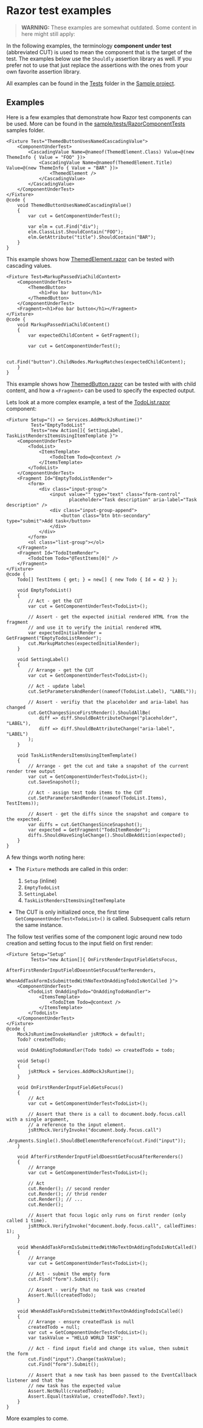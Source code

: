 # Razor test examples

> **WARNING:** These examples are somewhat outdated. Some content in here might still apply:

In the following examples, the terminology **component under test** (abbreviated CUT) is used to mean the component that is the target of the test. The examples below use the `Shouldly` assertion library as well. If you prefer not to use that just replace the assertions with the ones from your own favorite assertion library.

All examples can be found in the [Tests](https://github.com/egil/bunit/tree/master/sample/tests/Tests) folder in the [Sample project](https://github.com/egil/bunit/tree/master/sample/).

## Examples

Here is a few examples that demonstrate how Razor test components can be used. More can be found in the [sample/tests/RazorComponentTests](https://github.com/egil/bunit/tree/master/sample/tests/RazorComponentTests) samples folder.

```cshtml
<Fixture Test="ThemedButtonUsesNamedCascadingValue">
    <ComponentUnderTest>
        <CascadingValue Name=@nameof(ThemedElement.Class) Value=@(new ThemeInfo { Value = "FOO" })>
            <CascadingValue Name=@nameof(ThemedElement.Title) Value=@(new ThemeInfo { Value = "BAR" })>
                <ThemedElement />
            </CascadingValue>
        </CascadingValue>
    </ComponentUnderTest>
</Fixture>
@code {
    void ThemedButtonUsesNamedCascadingValue()
    {
        var cut = GetComponentUnderTest();

        var elm = cut.Find("div");
        elm.ClassList.ShouldContain("FOO");
        elm.GetAttribute("title").ShouldContain("BAR");
    }
}
```

This example shows how [ThemedElement.razor](https://github.com/egil/bunit/tree/master/sample/src/Components/ThemedElement.razor) can be tested with cascading values.

```cshtml
<Fixture Test=MarkupPassedViaChildContent>
    <ComponentUnderTest>
        <ThemedButton>
            <h1>Foo bar button</h1>
        </ThemedButton>
    </ComponentUnderTest>
    <Fragment><h1>Foo bar button</h1></Fragment>
</Fixture>
@code {
    void MarkupPassedViaChildContent()
    {
        var expectedChildContent = GetFragment();

        var cut = GetComponentUnderTest();

        cut.Find("button").ChildNodes.MarkupMatches(expectedChildContent);
    }
}
```

This example shows how [ThemedButton.razor](https://github.com/egil/bunit/tree/master/sample/src/Components/ThemedButton.razor) can be tested with with child content, and how a `<Fragment>` can be used to specify the expected output.

Lets look at a more complex example, a test of the [TodoList.razor](https://github.com/egil/bunit/tree/master/sample/src/Pages/TodoList.razor) component:

```cshtml
<Fixture Setup="() => Services.AddMockJsRuntime()"
         Test="EmptyTodoList"
         Tests="new Action[]{ SettingLabel, TaskListRendersItemsUsingItemTemplate }">
    <ComponentUnderTest>
        <TodoList>
            <ItemsTemplate>
                <TodoItem Todo=@context />
            </ItemsTemplate>
        </TodoList>
    </ComponentUnderTest>
    <Fragment Id="EmptyTodoListRender">
        <form>
            <div class="input-group">
                <input value="" type="text" class="form-control"
                       placeholder="Task description" aria-label="Task description" />
                <div class="input-group-append">
                    <button class="btn btn-secondary" type="submit">Add task</button>
                </div>
            </div>
        </form>
        <ol class="list-group"></ol>
    </Fragment>
    <Fragment Id="TodoItemRender">
        <TodoItem Todo="@TestItems[0]" />
    </Fragment>
</Fixture>
@code {
    Todo[] TestItems { get; } = new[] { new Todo { Id = 42 } };

    void EmptyTodoList()
    {
        // Act - get the CUT
        var cut = GetComponentUnderTest<TodoList>();

        // Assert - get the expected initial rendered HTML from the fragment
        // and use it to verify the initial rendered HTML
        var expectedInitialRender = GetFragment("EmptyTodoListRender");
        cut.MarkupMatches(expectedInitialRender);
    }

    void SettingLabel()
    {
        // Arrange - get the CUT
        var cut = GetComponentUnderTest<TodoList>();

        // Act - update label
        cut.SetParametersAndRender((nameof(TodoList.Label), "LABEL"));

        // Assert - verifiy that the placeholder and aria-label has changed
        cut.GetChangesSinceFirstRender().ShouldAllBe(
            diff => diff.ShouldBeAttributeChange("placeholder", "LABEL"),
            diff => diff.ShouldBeAttributeChange("aria-label", "LABEL")
        );
    }

    void TaskListRendersItemsUsingItemTemplate()
    {
        // Arrange - get the cut and take a snapshot of the current render tree output
        var cut = GetComponentUnderTest<TodoList>();
        cut.SaveSnapshot();

        // Act - assign test todo items to the CUT
        cut.SetParametersAndRender((nameof(TodoList.Items), TestItems));

        // Assert - get the diffs since the snapshot and compare to the expected.
        var diffs = cut.GetChangesSinceSnapshot();
        var expected = GetFragment("TodoItemRender");
        diffs.ShouldHaveSingleChange().ShouldBeAddition(expected);
    }
}
```

A few things worth noting here:

- The `Fixture` methods are called in this order:

  1. `Setup` (inline)
  2. `EmptyTodoList`
  3. `SettingLabel`
  4. `TaskListRendersItemsUsingItemTemplate`

- The CUT is only initialized once, the first time `GetComponentUnderTest<TodoList>()` is called. Subsequent calls return the same instance.

The follow test verifies some of the component logic around new todo creation and setting focus to the input field on first render:

```cshtml
<Fixture Setup="Setup"
         Tests="new Action[]{ OnFirstRenderInputFieldGetsFocus,
                AfterFirstRenderInputFieldDoesntGetFocusAfterRerenders,
                WhenAddTaskFormIsSubmittedWithNoTextOnAddingTodoIsNotCalled }">
    <ComponentUnderTest>
        <TodoList OnAddingTodo="OnAddingTodoHandler">
            <ItemsTemplate>
                <TodoItem Todo=@context />
            </ItemsTemplate>
        </TodoList>
    </ComponentUnderTest>
</Fixture>
@code {
    MockJsRuntimeInvokeHandler jsRtMock = default!;
    Todo? createdTodo;

    void OnAddingTodoHandler(Todo todo) => createdTodo = todo;

    void Setup()
    {
        jsRtMock = Services.AddMockJsRuntime();
    }

    void OnFirstRenderInputFieldGetsFocus()
    {
        // Act
        var cut = GetComponentUnderTest<TodoList>();

        // Assert that there is a call to document.body.focus.call with a single argument,
        // a reference to the input element.
        jsRtMock.VerifyInvoke("document.body.focus.call")
            .Arguments.Single().ShouldBeElementReferenceTo(cut.Find("input"));
    }

    void AfterFirstRenderInputFieldDoesntGetFocusAfterRerenders()
    {
        // Arrange
        var cut = GetComponentUnderTest<TodoList>();

        // Act
        cut.Render(); // second render
        cut.Render(); // thrid render
        cut.Render(); // ...
        cut.Render();

        // Assert that focus logic only runs on first render (only called 1 time).
        jsRtMock.VerifyInvoke("document.body.focus.call", calledTimes: 1);
    }

    void WhenAddTaskFormIsSubmittedWithNoTextOnAddingTodoIsNotCalled()
    {
        // Arrange
        var cut = GetComponentUnderTest<TodoList>();

        // Act - submit the empty form
        cut.Find("form").Submit();

        // Assert - verify that no task was created
        Assert.Null(createdTodo);
    }

    void WhenAddTaskFormIsSubmittedWithTextOnAddingTodoIsCalled()
    {
        // Arrange - ensure createdTask is null
        createdTodo = null;
        var cut = GetComponentUnderTest<TodoList>();
        var taskValue = "HELLO WORLD TASK";

        // Act - find input field and change its value, then submit the form
        cut.Find("input").Change(taskValue);
        cut.Find("form").Submit();

        // Assert that a new task has been passed to the EventCallback listener and that the
        // new task has the expected value
        Assert.NotNull(createdTodo);
        Assert.Equal(taskValue, createdTodo?.Text);
    }
}
```

More examples to come.
